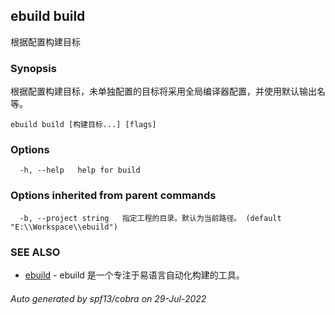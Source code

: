## ebuild build

根据配置构建目标

### Synopsis

根据配置构建目标，未单独配置的目标将采用全局编译器配置，并使用默认输出名等。

```
ebuild build [构建目标...] [flags]
```

### Options

```
  -h, --help   help for build
```

### Options inherited from parent commands

```
  -b, --project string   指定工程的目录。默认为当前路径。 (default "E:\\Workspace\\ebuild")
```

### SEE ALSO

* [ebuild](ebuild.md)	 - ebuild 是一个专注于易语言自动化构建的工具。

###### Auto generated by spf13/cobra on 29-Jul-2022
